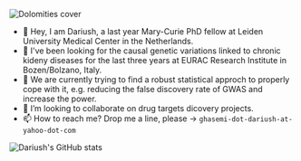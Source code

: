 ![Dolomities cover](https://github.com/DariushG3/DariushG3/blob/main/Dolomitte_March_2023.JPG)
- 👋 Hey, I am Dariush, a last year Mary-Curie PhD fellow at Leiden University Medical Center in the Netherlands.
- 👀 I've been looking for the causal genetic variations linked to chronic kideny diseases for the last three years at EURAC Research Institute in Bozen/Bolzano, Italy.
- 🌱 We are currently trying to find a robust statistical approch to properly cope with it, e.g. reducing the false discovery rate of GWAS and increase the power.
- 💞️ I’m looking to collaborate on drug targets dicovery projects. 
- 📫 How to reach me? Drop me a line, please -> `ghasemi-dot-dariush-at-yahoo-dot-com`
  
 
<!---
DariushG3/DariushG3 is a ✨ special ✨ repository because its `README.md` (this file) appears on your GitHub profile.
You can click the Preview link to take a look at your changes.
--->
![Dariush's GitHub stats](https://github-readme-stats.vercel.app/api?username=dariushghasemi&theme=vue-dark&show_icons=true) 
